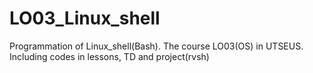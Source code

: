 # LO03_Linux_shell
Programmation of Linux_shell(Bash). The course LO03(OS) in UTSEUS. Including codes in lessons, TD and project(rvsh)
